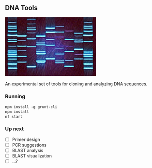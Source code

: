## DNA Tools ##

<img src="https://raw.githubusercontent.com/davejacobs/dna-tools/master/src/client/public/images/dna-gel.jpg" alt="DNA Tools" width="300">

An experimental set of tools for cloning and analyzing DNA sequences.

### Running ###

    npm install -g grunt-cli
    npm install
    nf start

### Up next ###

- [ ] Primer design
- [ ] PCR suggestions
- [ ] BLAST analysis
- [ ] BLAST visualization
- [ ] ...?
